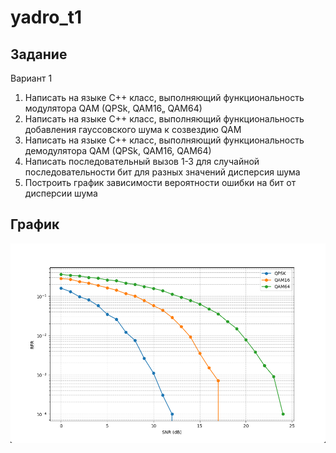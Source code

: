 # yadro_t1

## Задание
Вариант 1
1. Написать на языке С++ класс, выполняющий функциональность модулятора QAM (QPSk, QAM16„ QAM64)
2. Написать на языке С++ класс, выполняющий функциональность добавления гауссовского шума к созвездию QAM
3. Написать на языке С++ класс, выполняющий функциональность демодулятора QAM (QPSk, QAM16, QAM64)
4. Написать последовательный вызов 1-З для случайной последовательности бит для разных значений дисперсия шума
5. Построить график зависимости вероятности ошибки на бит от дисперсии шума

## График
<img src="img/1.png" width=600>